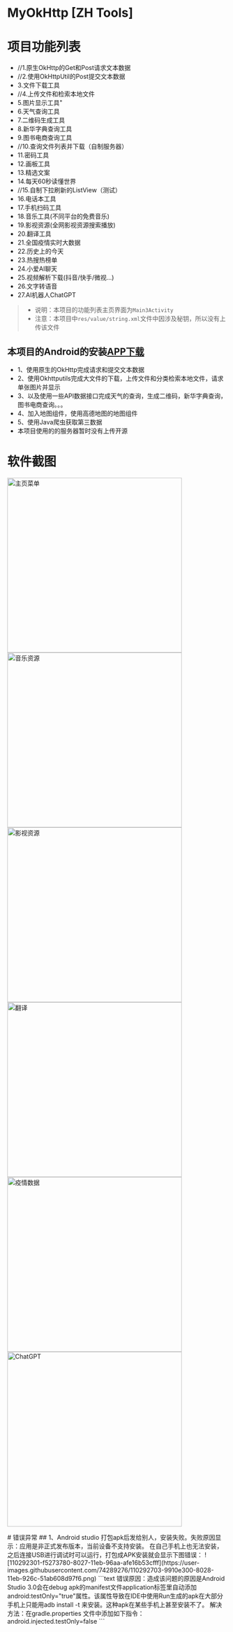 # MyOkHttp [ZH Tools]
# 项目功能列表
* //1.原生OkHttp的Get和Post请求文本数据
* //2.使用OkHttpUtil的Post提交文本数据
* 3.文件下载工具
* //4.上传文件和检索本地文件
* 5.图片显示工具"
* 6.天气查询工具
* 7.二维码生成工具
* 8.新华字典查询工具
* 9.图书电商查询工具
* //10.查询文件列表并下载（自制服务器）
* 11.密码工具
* 12.画板工具
* 13.精选文案
* 14.每天60秒读懂世界
* //15.自制下拉刷新的ListView（测试）
* 16.电话本工具
* 17.手机扫码工具
* 18.音乐工具(不同平台的免费音乐)
* 19.影视资源(全网影视资源搜索播放)
* 20.翻译工具
* 21.全国疫情实时大数据
* 22.历史上的今天
* 23.热搜热榜单
* 24.小爱AI聊天
* 25.视频解析下载(抖音/快手/微视...)
* 26.文字转语音
* 27.AI机器人ChatGPT

> * 说明：本项目的功能列表主页界面为```Main3Activity```
> * 注意：本项目中```res/value/string.xml```文件中因涉及秘钥，所以没有上传该文件
## 本项目的Android的安装[APP下载](https://github.com/ZhangHeng0805/MyOkHttp/releases/download/ZHTools/ZH.Tools_V23.02.14_2.apk)
* 1、使用原生的OkHttp完成请求和提交文本数据
* 2、使用Okhttputils完成大文件的下载，上传文件和分类检索本地文件，请求单张图片并显示
* 3、以及使用一些API数据接口完成天气的查询，生成二维码，新华字典查询，图书电商查询。。。
* 4、加入地图组件，使用高德地图的地图组件
* 5、使用Java爬虫获取第三数据
* 本项目使用的的服务器暂时没有上传开源
# 软件截图

<div>
<p>
<img height="400px" alt="主页菜单" src="https://user-images.githubusercontent.com/74289276/205024794-cbe43786-b62c-41b5-a777-0f94c589cb47.jpg"/>
<img height="400px" alt="音乐资源" src="https://user-images.githubusercontent.com/74289276/198842005-e62e493e-a10b-4ac7-bbc7-123a99d2949f.jpg"/>
<img height="400px" alt="影视资源" src="https://user-images.githubusercontent.com/74289276/218678600-65d8358a-c405-49d8-add1-b5351892f90e.png"/>
<img height="400px" alt="翻译" src="https://user-images.githubusercontent.com/74289276/198842061-c090252c-7da1-43e9-b688-7ace77e73376.jpg"/>
<img height="400px" alt="疫情数据" src="https://user-images.githubusercontent.com/74289276/198842071-b91d7d28-d62e-4d4e-b991-f475676b0d07.jpg"/>
<img height="400px" alt="ChatGPT" src="https://user-images.githubusercontent.com/74289276/218676977-647c0523-4d41-4eea-b2ce-28adc4f51f27.png"/>
</p>
</div>
# 错误异常         
## 1、Android studio 打包apk后发给别人，安装失败。失败原因显示：应用是非正式发布版本，当前设备不支持安装。
在自己手机上也无法安装，之后连接USB进行调试时可以运行，打包成APK安装就会显示下图错误：
![110292301-f5273780-8027-11eb-96aa-afe16b53cfff](https://user-images.githubusercontent.com/74289276/110292703-9910e300-8028-11eb-926c-51ab608d97f6.png)
```text
错误原因：造成该问题的原因是Android Studio 3.0会在debug apk的manifest文件application标签里自动添加 android:testOnly="true"属性。该属性导致在IDE中使用Run生成的apk在大部分手机上只能用adb install -t 来安装。这种apk在某些手机上甚至安装不了。
解决方法：在gradle.properties 文件中添加如下指令：android.injected.testOnly=false
```
